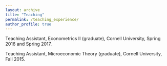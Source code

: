 ```yaml
---
layout: archive
title: "Teaching"
permalink: /teaching_experience/
author_profile: true
---
```


Teaching Assistant, Econometrics II (graduate), Cornell University, Spring 2016 and Spring 2017.

Teaching Assistant, Microeconomic Theory (graduate), Cornell University, Fall 2015.
